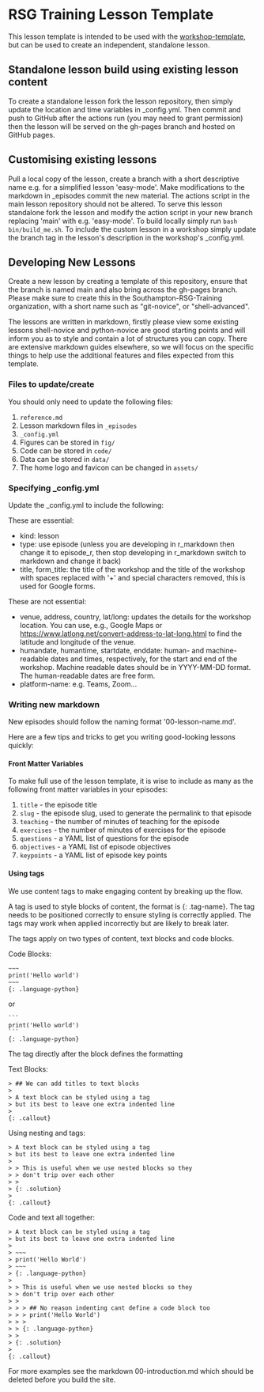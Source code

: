 # RSG Training Lesson Template

This lesson template is intended to be used with the
[workshop-template](https://github.com/Southampton-RSG-Training/workshop-template/),
but can be used to create an independent, standalone lesson.  

## Standalone lesson build using existing lesson content

To create a standalone lesson fork the lesson repository, then simply update the location and time variables in 
_config.yml. Then commit and push to GitHub after the actions run (you may need to grant permission) then the lesson 
will be served on the gh-pages branch and hosted on GitHub pages.

## Customising existing lessons

Pull a local copy of the lesson, create a branch with a short descriptive name e.g. for a simplified lesson 'easy-mode'. 
Make modifications to the markdown in _episodes commit the new material. The actions script in the main lesson 
repository should not be altered. To serve this lesson standalone fork the lesson and modify the action script in your 
new branch replacing 'main' with e.g. 'easy-mode'. To build locally simply run `bash bin/build_me.sh`. To include the 
custom lesson in a workshop simply update the branch tag in the lesson's description in the workshop's _config.yml.

## Developing New Lessons

Create a new lesson by creating a template of this repository, ensure that the branch is named main and also bring 
across the gh-pages branch. Please make sure to create this in the Southampton-RSG-Training organization, with a short 
name such as "git-novice", or "shell-advanced". 

The lessons are written in markdown, firstly please view some existing lessons shell-novice and python-novice are good 
starting points and will inform you as to style and contain a lot of structures you can copy. There are extensive 
markdown guides elsewhere, so we will focus on the specific things to help use the additional features and files 
expected from this template.

### Files to update/create

You should only need to update the following files:

1. `reference.md`
2. Lesson markdown files in `_episodes`
3. `_config.yml`
4. Figures can be stored in `fig/`
5. Code can be stored in `code/`
6. Data can be stored in `data/`
7. The home logo and favicon can be changed in `assets/`

### Specifying _config.yml

Update the _config.yml to include the following:

These are essential:
- kind: lesson 
- type: use episode (unless you are developing in r_markdown then change it to episode_r, then stop developing in r_markdown switch to markdown and change it back)
- title, form_title: the title of the workshop and the title of the workshop with spaces replaced with '+' and special characters removed, this is used for Google forms.

These are not essential:

- venue, address, country, lat/long: updates the details for the workshop location. You can use, e.g., Google Maps or https://www.latlong.net/convert-address-to-lat-long.html to find the latitude and longitude of the venue.
- humandate, humantime, startdate, enddate: human- and machine-readable dates and times, respectively, for the start and end of the workshop. Machine readable dates should be in YYYY-MM-DD format. The human-readable dates are free form.
- platform-name: e.g. Teams, Zoom...

### Writing new markdown

New episodes should follow the naming format '00-lesson-name.md'.

Here are a few tips and tricks to get you writing good-looking lessons quickly:

#### Front Matter Variables

To make full use of the lesson template, it is wise to include as many as the
following front matter variables in your episodes:

1. `title` - the episode title
2. `slug` - the episode slug, used to generate the permalink to that episode
3. `teaching` - the number of minutes of teaching for the episode
4. `exercises` - the number of minutes of exercises for the episode
5. `questions` - a YAML list of questions for the episode
6. `objectives` - a YAML list of episode objectives
7. `keypoints` - a YAML list of episode key points

#### Using tags

We use content tags to make engaging content by breaking up the flow.

A tag is used to style blocks of content, the format is {: .tag-name}. The tag needs to be positioned correctly to 
ensure styling is correctly applied. The tags may work when applied incorrectly but are likely to break later. 

The tags apply on two types of content, text blocks and code blocks. 

Code Blocks:

```
~~~
print('Hello world')
~~~
{: .language-python}
```
or
~~~
```
print('Hello world')
```
{: .language-python}
~~~

The tag directly after the block defines the formatting

Text Blocks:
```
> ## We can add titles to text blocks
> 
> A text block can be styled using a tag
> but its best to leave one extra indented line
> 
{: .callout}
```

Using nesting and tags:

```
> A text block can be styled using a tag
> but its best to leave one extra indented line
>
> > This is useful when we use nested blocks so they 
> > don't trip over each other
> >
> {: .solution}
>
{: .callout}
```

Code and text all together:

```
> A text block can be styled using a tag
> but its best to leave one extra indented line
>
> ~~~
> print('Hello World')
> ~~~
> {: .language-python}
>
> > This is useful when we use nested blocks so they 
> > don't trip over each other
> >
> > > ## No reason indenting cant define a code block too
> > > print('Hello World')
> > >
> > {: .language-python}
> >
> {: .solution}
>
{: .callout}
```


For more examples see the markdown 00-introduction.md which should be deleted before you build the site.

